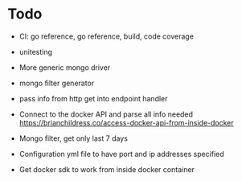 # Todo

- CI: go reference, go reference, build, code coverage
- unitesting
- More generic mongo driver
- mongo filter generator
- pass info from http get into endpoint handler
- Connect to the docker API and parse all info needed https://brianchildress.co/access-docker-api-from-inside-docker
- Mongo filter, get only last 7 days
- Configuration yml file to have port and ip addresses specified

- Get docker sdk to work from inside docker container

